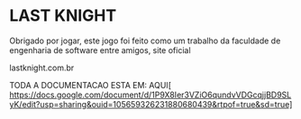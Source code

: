 # LAST KNIGHT
Obrigado por jogar, este jogo foi feito como um trabalho da faculdade de engenharia de software entre amigos, site oficial

lastknight.com.br

TODA A DOCUMENTACAO ESTA EM:
AQUI[
https://docs.google.com/document/d/1P9X8Ier3VZiO6qundvVDGcqjjBD9SLyK/edit?usp=sharing&ouid=105659326231880680439&rtpof=true&sd=true]
